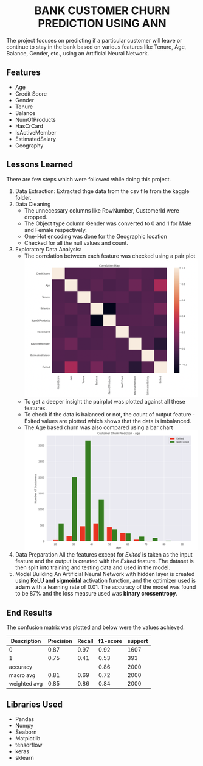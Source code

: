 
<h1 align='center'> BANK CUSTOMER CHURN PREDICTION USING ANN </h1> 

The project focuses on predicting if a particular customer will leave or continue to stay in the bank based on various features like Tenure, Age, Balance, Gender, etc., using an Artificial Neural Network.


## Features

- Age
- Credit Score
- Gender
- Tenure
- Balance
- NumOfProducts
- HasCrCard
- IsActiveMember
- EstimatedSalary
- Geography


## Lessons Learned

There are few steps which were followed while doing this project.
1. Data Extraction: 
    Extracted thge data from the csv file from the kaggle folder.
2. Data Cleaning
    - The unnecessary columns like RowNumber, CustomerId were dropped.
    - The Object type column Gender was converted to 0 and 1 for Male and Female respectively.
    - One-Hot encoding was done for the Geographic location
    - Checked for all the null values and count.
3. Exploratory Data Analysis:
    - The correlation between each feature was checked using a pair plot
    ![App Screenshot](https://github.com/AshiniAnantharaman/Bank_Customer_Churn_Prediction/blob/main/Correlation_Heatmap.png)
    - To get a deeper insight the pairplot was plotted against all these features.
    - To check if the data is balanced or not, the count of output feature - Exited values are plotted which shows that the data is imbalanced.
    - The Age based churn was also compared using a bar chart
    ![App Screenshot](https://github.com/AshiniAnantharaman/Bank_Customer_Churn_Prediction/blob/main/Age_churn_comparison.png)
4. Data Preparation
    All the features except for *Exited* is taken as the input feature and the output is created with the *Exited* feature.
    The dataset is then split into training and testing data and used in the model.
5. Model Building
    An Artificial Neural Network with hidden layer is created using **ReLU and sigmoidal** activation function, and the optimizer used is **adam** with a learning rate of 0.01.
    The accuracy of the model was found to be 87% and the loss measure used was **binary crossentropy**.
    
## End Results
The confusion matrix was plotted and below were the values achieved.
    
|  Description  | Precision         | Recall        | f1-score       | support      | 
| ------------- | ----------------- | ------------- | -------------- | ---------    |
| 0             | 0.87              | 0.97          |   0.92         | 1607         |
| 1             | 0.75              | 0.41          |   0.53         | 393          |
| accuracy      |                   |               |   0.86         | 2000         |
| macro avg     | 0.81              | 0.69          |   0.72         | 2000         |
| weighted avg  | 0.85              | 0.86          |   0.84         | 2000         |


## Libraries Used

- Pandas 
- Numpy 
- Seaborn 
- Matplotlib 
- tensorflow 
- keras
- sklearn
